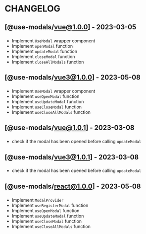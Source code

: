# CHANGELOG

## [@use-modals/vue@1.0.0] - 2023-03-05


### <Features>

- Implement  `UseModal` wrapper component
- Implement `openModal` function
- Implement `updateModal` function
- Implement `closeModal` function
- Implement `closeAllModals` function


## [@use-modals/vue3@1.0.0] - 2023-05-08

### <Features>

- Implement  `UseModal` wrapper component
- Implement `useOpenModal` function
- Implement `useUpdateModal` function
- Implement `useCloseModal` function
- Implement `useCloseAllModals` function


## [@use-modals/vue@1.0.1] - 2023-03-08

### <Fixed>

- check if the modal has been opened before calling `updateModal`


## [@use-modals/vue3@1.0.1] - 2023-03-08

### <Fixed>

- check if the modal has been opened before calling `updateModal`

## [@use-modals/react@1.0.0] - 2023-05-08

### <Features>

- Implement  `ModalProvider`
- Implement `useRegisterModal` function
- Implement `useOpenModal` function
- Implement `useUpdateModal` function
- Implement `useCloseModal` function
- Implement `useCloseAllModals` function